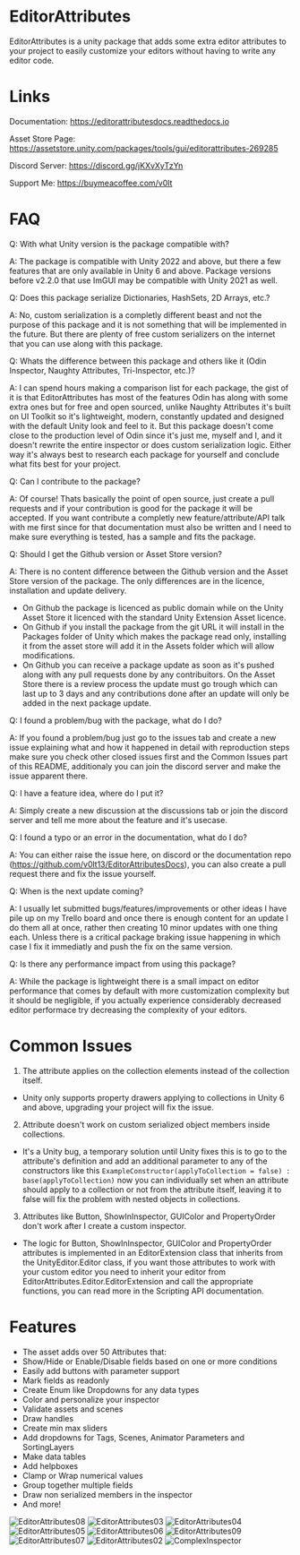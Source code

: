 # EditorAttributes
EditorAttributes is a unity package that adds some extra editor attributes to your project to easily customize your editors without having to write any editor code.

# Links
Documentation: https://editorattributesdocs.readthedocs.io

Asset Store Page: https://assetstore.unity.com/packages/tools/gui/editorattributes-269285

Discord Server: https://discord.gg/jKXvXyTzYn

Support Me: https://buymeacoffee.com/v0lt

# FAQ
Q: With what Unity version is the package compatible with?

A: The package is compatible with Unity 2022 and above, but there a few features that are only available in Unity 6 and above. Package versions before v2.2.0 that use ImGUI may be compatible with Unity 2021 as well.

Q: Does this package serialize Dictionaries, HashSets, 2D Arrays, etc.?

A: No, custom serialization is a completly different beast and not the purpose of this package and it is not something that will be implemented in the future. But there are plenty of free custom serializers on the internet that you can use along with this package. 

Q: Whats the difference between this package and others like it (Odin Inspector, Naughty Attributes, Tri-Inspector, etc.)?

A: I can spend hours making a comparison list for each package, the gist of it is that EditorAttributes has most of the features Odin has along with some extra ones but for free and open sourced, unlike Naughty Attributes it's built on UI Toolkit so it's lightweight, modern, constantly updated and designed with the default Unity look and feel to it. But this package doesn't come close to the production level of Odin since it's just me, myself and I, and it doesn't rewrite the entire inspector or does custom serialization logic. Either way it's always best to research each package for yourself and conclude what fits best for your project.

Q: Can I contribute to the package?

A: Of course! Thats basically the point of open source, just create a pull requests and if your contribution is good for the package it will be accepted. If you want contribute a completly new feature/attribute/API talk with me first since for that documentation must also be written and I need to make sure everything is tested, has a sample and fits the package.

Q: Should I get the Github version or Asset Store version?

A: There is no content difference between the Github version and the Asset Store version of the package. The only differences are in the licence, installation and update delivery.
- On Github the package is licenced as public domain while on the Unity Asset Store it licenced with the standard Unity Extension Asset licence.
- On Github if you install the package from the git URL it will install in the Packages folder of Unity which makes the package read only, installing it from the asset store will add it in the Assets folder which will allow modifications.
- On Github you can receive a package update as soon as it's pushed along with any pull requests done by any contribuitors. On the Asset Store there is a review process the update must go trough which can last up to 3 days and any contributions done after an update will only be added in the next package update.

Q: I found a problem/bug with the package, what do I do?

A: If you found a problem/bug just go to the issues tab and create a new issue explaining what and how it happened in detail with reproduction steps make sure you check other closed issues first and the Common Issues part of this README, additionaly you can join the discord server and make the issue apparent there.

Q: I have a feature idea, where do I put it?

A: Simply create a new discussion at the discussions tab or join the discord server and tell me more about the feature and it's usecase.

Q: I found a typo or an error in the documentation, what do I do?

A: You can either raise the issue here, on discord or the documentation repo (https://github.com/v0lt13/EditorAttributesDocs), you can also create a pull request there and fix the issue yourself.

Q: When is the next update coming?

A: I usually let submitted bugs/features/improvements or other ideas I have pile up on my Trello board and once there is enough content for an update I do them all at once, rather then creating 10 minor updates with one thing each. Unless there is a critical package braking issue happening in which case I fix it immediatly and push the fix on the same version.

Q: Is there any performance impact from using this package?

A: While the package is lightweight there is a small impact on editor performance that comes by default with more customization complexity but it should be negligible, if you actually experience considerably decreased editor performace try decreasing the complexity of your editors.

# Common Issues

1. The attribute applies on the collection elements instead of the collection itself.
- Unity only supports property drawers applying to collections in Unity 6 and above, upgrading your project will fix the issue.
  
2. Attribute doesn't work on custom serialized object members inside collections.
- It's a Unity bug, a temporary solution until Unity fixes this is to go to the attribute's definition and add an additional parameter to any of the constructors like this `ExampleConstructor(applyToCollection = false) : base(applyToCollection)` now you can individually set when an attribute should apply to a collection or not from the attribute itself, leaving it to false will fix the problem with nested objects in collections.

3. Attributes like Button, ShowInInspector, GUIColor and PropertyOrder don't work after I create a custom inspector.
- The logic for Button, ShowInInspector, GUIColor and PropertyOrder attributes is implemented in an EditorExtension class that inherits from the UnityEditor.Editor class, if you want those attributes to work with your custom editor you need to inherit your editor from EditorAttributes.Editor.EditorExtension and call the appropriate functions, you can read more in the Scripting API documentation.

# Features
- The asset adds over 50 Attributes that:
- Show/Hide or Enable/Disable fields based on one or more conditions
- Easily add buttons with parameter support
- Mark fields as readonly
- Create Enum like Dropdowns for any data types
- Color and personalize your inspector
- Validate assets and scenes
- Draw handles
- Create min max sliders
- Add dropdowns for Tags, Scenes, Animator Parameters and SortingLayers
- Make data tables
- Add helpboxes
- Clamp or Wrap numerical values
- Group together multiple fields
- Draw non serialized members in the inspector
- And more!

![EditorAttributes08](https://github.com/v0lt13/EditorAttributes/assets/83181883/5680dc39-d9c7-4f41-8ef4-10945b6817d6)
![EditorAttributes03](https://github.com/v0lt13/EditorAttributes/assets/83181883/e015bc88-b861-41ab-a071-fb8eab64eb3c)
![EditorAttributes04](https://github.com/user-attachments/assets/8614df33-162c-4c5f-b9fa-7a1b12b151db)
![EditorAttributes05](https://github.com/v0lt13/EditorAttributes/assets/83181883/adb2a037-bc56-4817-9e44-450cc86ed7d6)
![EditorAttributes06](https://github.com/v0lt13/EditorAttributes/assets/83181883/1525814a-2ba0-4719-9116-100336b3a48f)
![EditorAttributes09](https://github.com/user-attachments/assets/ff3a1f13-3aec-42bd-98ea-c4206d85a338)
![EditorAttributes07](https://github.com/v0lt13/EditorAttributes/assets/83181883/4588fa62-121e-4f51-945f-d83bde2d8c47)
![EditorAttributes02](https://github.com/v0lt13/EditorAttributes/assets/83181883/57792a16-3f1f-42f1-ae46-50a443a4a78e)
![ComplexInspector](https://github.com/v0lt13/EditorAttributes/assets/83181883/d25d867d-ba81-4f46-b1e3-e9a5c5c9ba3a)
